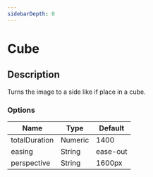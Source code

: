 ```yaml
---
sidebarDepth: 0
---
```


# Cube

## Description

Turns the image to a side like if place in a cube.

### Options

| Name | Type | Default |
|------|------|---------|
| totalDuration | Numeric | 1400 |
| easing | String | ease-out |
| perspective | String | 1600px |
